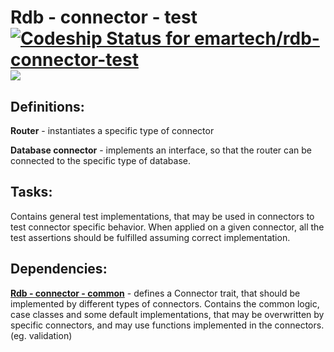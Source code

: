 # Rdb - connector - test [![Codeship Status for emartech/rdb-connector-test](https://app.codeship.com/projects/d27c9e40-e406-0135-bca6-623ae4419be6/status?branch=master)](https://app.codeship.com/projects/268713) [![](https://jitpack.io/v/emartech/rdb-connector-test.svg)](https://jitpack.io/#emartech/rdb-connector-test)

## Definitions:

**Router** - instantiates a specific type of connector
 
**Database connector** - implements an interface, so that the router can be connected to the specific type of database.

## Tasks:

Contains general test implementations, that may be used in connectors to test connector specific behavior. When applied on a given connector, all the test assertions should be fulfilled assuming correct implementation.

## Dependencies:

**[Rdb - connector - common](https://github.com/emartech/rdb-connector-common)** - defines a Connector trait, that should be implemented by different types of connectors. Contains the common logic, case classes and some default implementations, that may be overwritten by specific connectors, and may use functions implemented in the connectors. (eg. validation)

